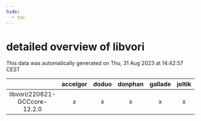 ```yaml
---
hide:
  - toc
---
```


detailed overview of libvori
============================


This data was automatically generated on Thu, 31 Aug 2023 at 14:42:57 CEST  

| |accelgor|doduo|donphan|gallade|joltik|skitty|swalot|victini|
| :---: | :---: | :---: | :---: | :---: | :---: | :---: | :---: | :---: |
|libvori/220621-GCCcore-12.2.0|x|x|x|x|x|x|x|x|
